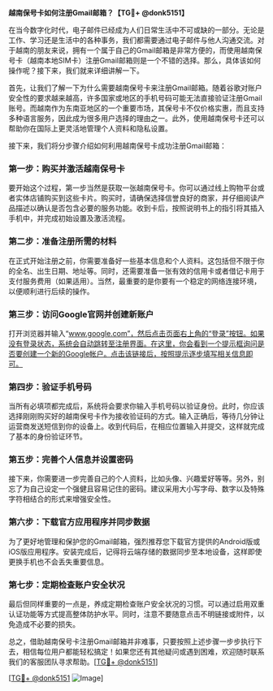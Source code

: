 **越南保号卡如何注册Gmail邮箱？【TG💪+ @donk5151】**

在当今数字化时代，电子邮件已经成为人们日常生活中不可或缺的一部分。无论是工作、学习还是生活中的各种事务，我们都需要通过电子邮件与他人沟通交流。对于越南的朋友来说，拥有一个属于自己的Gmail邮箱是非常方便的，而使用越南保号卡（越南本地SIM卡）注册Gmail邮箱则是一个不错的选择。那么，具体该如何操作呢？接下来，我们就来详细讲解一下。

首先，让我们了解一下为什么需要越南保号卡来注册Gmail邮箱。随着谷歌对账户安全性的要求越来越高，许多国家或地区的手机号码可能无法直接验证注册Gmail账号。而越南作为东南亚地区的一个重要市场，其保号卡不仅价格实惠，而且支持多种语言服务，因此成为很多用户选择的理由之一。此外，使用越南保号卡还可以帮助你在国际上更灵活地管理个人资料和隐私设置。

接下来，我们将分步骤介绍如何利用越南保号卡成功注册Gmail邮箱：

### 第一步：购买并激活越南保号卡

要开始这个过程，第一步当然是获取一张越南保号卡。你可以通过线上购物平台或者实体店铺购买到这些卡片。购买时，请确保选择信誉良好的商家，并仔细阅读产品描述以确认是否包含必要的服务功能。收到卡后，按照说明书上的指引将其插入手机中，并完成初始设置及激活流程。

### 第二步：准备注册所需的材料

在正式开始注册之前，你需要准备好一些基本信息和个人资料。这包括但不限于你的全名、出生日期、地址等。同时，还需要准备一张有效的信用卡或者借记卡用于支付服务费用（如果适用）。当然，最重要的是你要有一个稳定的网络连接环境，以便顺利进行后续的操作。

### 第三步：访问Google官网并创建新账户

打开浏览器并输入“www.google.com”，然后点击页面右上角的“登录”按钮。如果没有登录状态，系统会自动跳转至注册界面。在这里，你会看到一个提示框询问是否要创建一个新的Google帐户。点击该链接后，按照提示逐步填写相关信息即可。

### 第四步：验证手机号码

当所有必填项都完成后，系统将会要求你输入手机号码以验证身份。此时，你应该选择刚刚购买好的越南保号卡作为接收验证码的方式。输入正确后，等待几分钟让运营商发送短信到你的设备上。收到代码后，在相应位置输入并提交，这样就完成了基本的身份验证环节。

### 第五步：完善个人信息并设置密码

接下来，你需要进一步完善自己的个人资料，比如头像、兴趣爱好等等。另外，别忘了为自己设定一个强健且容易记住的密码。建议采用大小写字母、数字以及特殊字符相结合的形式来增强安全性。

### 第六步：下载官方应用程序并同步数据

为了更好地管理和保护您的Gmail邮箱，强烈推荐您下载官方提供的Android版或iOS版应用程序。安装完成后，记得将云端存储的数据同步至本地设备，这样即使更换手机也不会丢失重要信息。

### 第七步：定期检查账户安全状况

最后但同样重要的一点是，养成定期检查账户安全状况的习惯。可以通过启用双重认证功能等方式提高整体防护水平。同时，注意不要随意点击不明链接或附件，以免造成不必要的损失。

总之，借助越南保号卡注册Gmail邮箱并非难事，只要按照上述步骤一步步执行下去，相信每位用户都能轻松搞定！如果您还有其他疑问或遇到困难，欢迎随时联系我们的客服团队寻求帮助。[[TG💪+ @donk5151](https://t.me/s/donk5151)]

[[TG💪+ @donk5151](https://t.me/s/donk5151) ![Image](https://i.postimg.cc/rwNCRYN7/Snipaste-2025-04-30-17-27-05.png)]